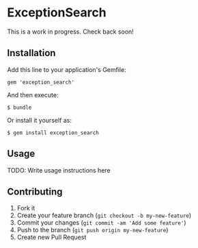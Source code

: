 # ExceptionSearch

This is a work in progress. Check back soon!

## Installation

Add this line to your application's Gemfile:

    gem 'exception_search'

And then execute:

    $ bundle

Or install it yourself as:

    $ gem install exception_search

## Usage

TODO: Write usage instructions here

## Contributing

1. Fork it
2. Create your feature branch (`git checkout -b my-new-feature`)
3. Commit your changes (`git commit -am 'Add some feature'`)
4. Push to the branch (`git push origin my-new-feature`)
5. Create new Pull Request
